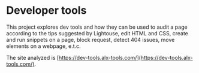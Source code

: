 # Developer tools
This project explores dev tools and how they can be used to audit a page according to the tips suggested by Lightouse, edit HTML and CSS, create and run snippets on a page, block request, detect 404 issues, move elements on a webpage, e.t.c.

The site analyzed is [https://dev-tools.alx-tools.com/](https://dev-tools.alx-tools.com/).
